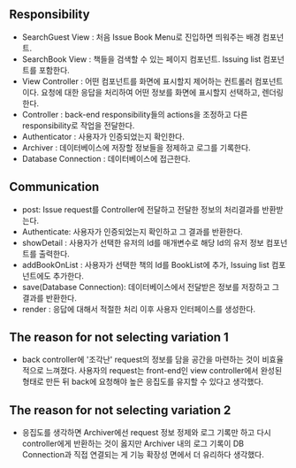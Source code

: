 ## Responsibility

- SearchGuest View : 처음 Issue Book Menu로 진입하면 띄워주는 배경 컴포넌트.
- SearchBook View : 책들을 검색할 수 있는 페이지 컴포넌트. Issuing list 컴포넌트를 포함한다.
- View Controller : 어떤 컴포넌트를 화면에 표시할지 제어하는 컨트롤러 컴포넌트이다. 요청에 대한 응답을 처리하여 어떤 정보를 화면에 표시할지 선택하고, 렌더링한다.
- Controller : back-end responsibility들의 actions을 조정하고 다른 responsibility로 작업을 전달한다.
- Authenticator : 사용자가 인증되었는지 확인한다.
- Archiver : 데이터베이스에 저장할 정보들을 정제하고 로그를 기록한다.
- Database Connection : 데이터베이스에 접근한다.

## Communication

- post: Issue request를 Controller에 전달하고 전달한 정보의 처리결과를 반환받는다.
- Authenticate: 사용자가 인증되었는지 확인하고 그 결과를 반환한다.
- showDetail : 사용자가 선택한 유저의 Id를 매개변수로 해당 Id의 유저 정보 컴포넌트를 출력한다.
- addBookOnList : 사용자가 선택한 책의 Id를 BookList에 추가, Issuing list 컴포넌트에도 추가한다.
- save(Database Connection): 데이터베이스에서 전달받은 정보를 저장하고 그 결과를 반환한다.
- render : 응답에 대해서 적절한 처리 이후 사용자 인터페이스를 생성한다.

## The reason for not selecting variation 1

- back controller에 '조각난' request의 정보를 담을 공간을 마련하는 것이 비효율적으로 느껴졌다. 사용자의 request는 front-end인 view controller에서 완성된 형태로 만든 뒤 back에 요청해야 높은 응집도를 유지할 수 있다고 생각했다.

## The reason for not selecting variation 2

- 응집도를 생각하면 Archiver에선 request 정보 정제와 로그 기록만 하고 다시 controller에게 반환하는 것이 옳지만 Archiver 내의 로그 기록이 DB Connection과 직접 연결되는 게 기능 확장성 면에서 더 유리하다 생각했다.
